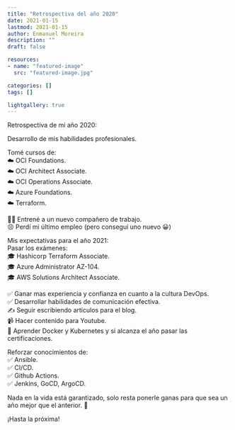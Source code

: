 ```yaml
---
title: "Retrospectiva del año 2020"
date: 2021-01-15
lastmod: 2021-01-15
author: Enmanuel Moreira
description: ""
draft: false

resources:
- name: "featured-image"
  src: "featured-image.jpg"

categories: []
tags: []

lightgallery: true
---
```


Retrospectiva de mi año 2020:  

Desarrollo de mis habilidades profesionales.  

Tomé cursos de:  
:cloud: OCI Foundations.  
:cloud: OCI Architect Associate.  
:cloud: OCI Operations Associate.  
:cloud: Azure Foundations.  
:cloud: Terraform.  

:man_teacher: Entrené a un nuevo compañero de trabajo.  
:persevere: Perdí mi último empleo (pero conseguí uno nuevo :grinning:)  

Mis expectativas para el año 2021:  
Pasar los exámenes:  
:mortar_board: Hashicorp Terraform Associate.  
:mortar_board: Azure Administrator AZ-104.  
:mortar_board: AWS Solutions Architect Associate.  

:white_check_mark: Ganar mas experiencia y confianza en cuanto a la cultura DevOps.  
:white_check_mark: Desarrollar habilidades de comunicación efectiva.  
:writing_hand: Seguir escribiendo artículos para el blog.  
:video_camera: Hacer contenido para Youtube.  
:whale: Aprender Docker y Kubernetes y si alcanza el año pasar las certificaciones.  

Reforzar conocimientos de:  
:white_check_mark: Ansible.  
:white_check_mark: CI/CD.  
:white_check_mark: Github Actions.  
:white_check_mark: Jenkins, GoCD, ArgoCD.  

Nada en la vida está garantizado, solo resta ponerle ganas para que sea un año mejor que el anterior. :muscle:  

¡Hasta la próxima!
